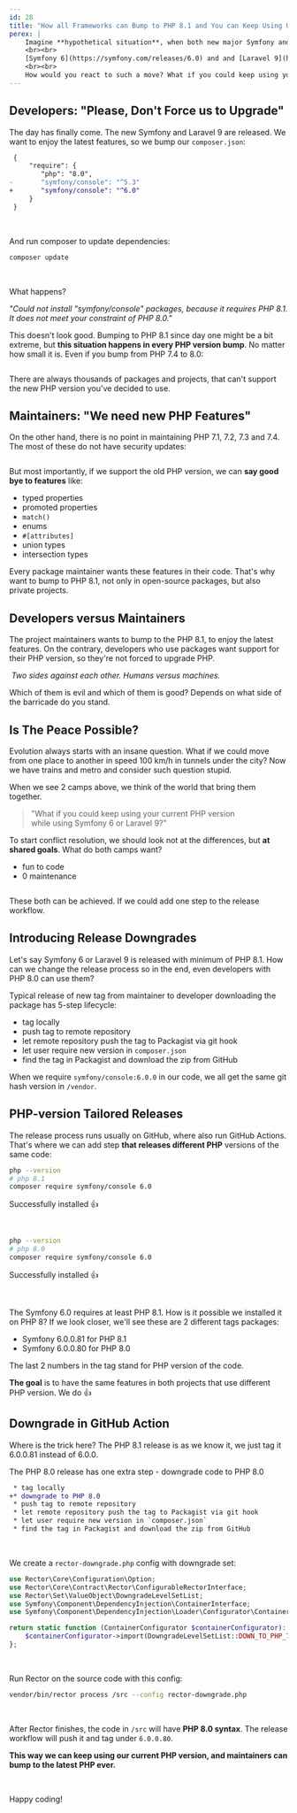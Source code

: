 ```yaml
---
id: 28
title: "How all Frameworks can Bump to PHP 8.1 and You can Keep Using Older PHP"
perex: |
    Imagine **hypothetical situation**, when both new major Symfony and Laravel are released in December 2021. We'll have already PHP 8.1 out by that time. There is a lot of positive vibes about new PHP versions in the last year, so let's say the frameworks will take brave leap forward.
    <br><br>
    [Symfony 6](https://symfony.com/releases/6.0) and and [Laravel 9](https://blog.laravel.com/laravel-9-release-date) will require PHP 8.1 as minimal version in their `composer.json`.
    <br><br>
    How would you react to such a move? What if you could keep using your current PHP version while using Symfony 6 or Laravel 9?
---
```


## Developers: "Please, Don't Force us to Upgrade"

The day has finally come. The new Symfony and Laravel 9 are released. We want to enjoy the latest features, so we bump our `composer.json`:

```diff
 {
     "require": {
        "php": "8.0",
-       "symfony/console": "^5.3"
+       "symfony/console": "^6.0"
     }
 }
```

<br>

And run composer to update dependencies:

```bash
composer update
```

<br>

What happens?

*"Could not install "symfony/console" packages, because it requires PHP 8.1.<br>It does not meet your constraint of PHP 8.0."*

This doesn't look good. Bumping to PHP 8.1 since day one might be a bit extreme, but **this situation happens in every PHP version bump**. No matter how small it is. Even if you bump from PHP 7.4 to 8.0:

<img src="/assets/images/blog/2021/downgrade_fail_version.gif" alt="" style="max-width: 35em" class="img-thumbnail">

There are always thousands of packages and projects, that can't support the new PHP version you've decided to use.

## Maintainers: "We need new PHP Features"

On the other hand, there is no point in maintaining PHP 7.1, 7.2, 7.3 and 7.4. The most of these do not have security updates:

<a href="https://www.php.net/supported-versions.php">
    <img src="/assets/images/blog/2021/downgrade_php_versions.png" alt="" style="max-width: 35em" class="img-thumbnail">
</a>

But most importantly, if we support the old PHP version, we can **say good bye to features** like:

* typed properties
* promoted properties
* `match()`
* enums
* `#[attributes]`
* union types
* intersection types

Every package maintainer wants these features in their code. That's why want to bump to PHP 8.1, not only in open-source packages, but also private projects.

## Developers versus Maintainers

The project maintainers wants to bump to the PHP 8.1, to enjoy the latest features. On the contrary, developers who use packages want support for their PHP version, so they're not forced to upgrade PHP.

<img src="/assets/images/blog/2021/matrix-versus.jpg" alt="" style="max-width: 35em" class="img-thumbnail">
<em>Two sides against each other. Humans versus machines.</em>

<br>

Which of them is evil and which of them is good? Depends on what side of the barricade do you stand.

## Is The Peace Possible?

Evolution always starts with an insane question. What if we could move from one place to another in speed 100 km/h in tunnels under the city? Now we have trains and metro and consider such question stupid.

When we see 2 camps above, we think of the world that bring them together.

<blockquote class="blockquote text-center mt-5 mb-5">
"What if you could keep using your current PHP version<br>
while using Symfony 6 or Laravel 9?"
</blockquote>

To start conflict resolution, we should look not at the differences, but **at shared goals**. What do both camps want?

* fun to code
* 0 maintenance

<img src="/assets/images/blog/2021/downgrade_peace.jpg" alt="" style="max-width: 35em" class="img-thumbnail">

These both can be achieved. If we could add one step to the release workflow.

## Introducing Release Downgrades

Let's say Symfony 6 or Laravel 9 is released with minimum of PHP 8.1. How can we change the release process so in the end, even developers with PHP 8.0 can use them?

Typical release of new tag from maintainer to developer downloading the package has 5-step lifecycle:

* tag locally
* push tag to remote repository
* let remote repository push the tag to Packagist via git hook
* let user require new version in `composer.json`
* find the tag in Packagist and download the zip from GitHub

When we require `symfony/console:6.0.0` in our code, we all get the same git hash version in `/vendor`.

## PHP-version Tailored Releases

The release process runs usually on GitHub, where also run GitHub Actions. That's where we can add step **that releases different PHP** versions of the same code:

```bash
php --version
# php 8.1
composer require symfony/console 6.0
```

Successfully installed 👍

<br>

```bash
php --version
# php 8.0
composer require symfony/console 6.0
```

Successfully installed 👍

<br>

The Symfony 6.0 requires at least PHP 8.1. How is it possible we installed it on PHP 8? If we look closer, we'll see these are 2 different tags packages:

- Symfony 6.0.0.81 for PHP 8.1
- Symfony 6.0.0.80 for PHP 8.0

The last 2 numbers in the tag stand for PHP version of the code.

**The goal** is to have the same features in both projects that use different PHP version. We do 👍

## Downgrade in GitHub Action

Where is the trick here? The PHP 8.1 release is as we know it, we just tag it 6.0.0.81 instead of 6.0.0.

The PHP 8.0 release has one extra step - downgrade code to PHP 8.0

```diff
 * tag locally
+* downgrade to PHP 8.0
 * push tag to remote repository
 * let remote repository push the tag to Packagist via git hook
 * let user require new version in `composer.json`
 * find the tag in Packagist and download the zip from GitHub
```

<br>

We create a `rector-downgrade.php` config with downgrade set:

```php
use Rector\Core\Configuration\Option;
use Rector\Core\Contract\Rector\ConfigurableRectorInterface;
use Rector\Set\ValueObject\DowngradeLevelSetList;
use Symfony\Component\DependencyInjection\ContainerInterface;
use Symfony\Component\DependencyInjection\Loader\Configurator\ContainerConfigurator;

return static function (ContainerConfigurator $containerConfigurator): void {
    $containerConfigurator->import(DowngradeLevelSetList::DOWN_TO_PHP_71);
};
```

<br>

Run Rector on the source code with this config:

```bash
vendor/bin/rector process /src --config rector-downgrade.php
```

<br>

After Rector finishes, the code in `/src` will have **PHP 8.0 syntax**. The release workflow will push it and tag under `6.0.0.80`.

**This way we can keep using our current PHP version, and maintainers can bump to the latest PHP ever.**

<br>

Happy coding!
